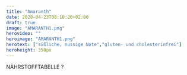 ```yaml
---
title: "Amaranth"
date: 2020-04-23T08:10:20+02:00
draft: true
image: "AMARANTH1.png"
herovideo: ""
heroimage: "AMARANTH1.png"
herotext: ["süßliche, nussige Note","gluten- und cholesterinfrei"]
heroheight: 350px
---
```

<!--

enthält viel Magnesium, Kalzium, Eisen uns Selen  
in einigen Ländern ein Hauptbestandteil der Nahrung -->
NÄHRSTOFFTABELLE ?

